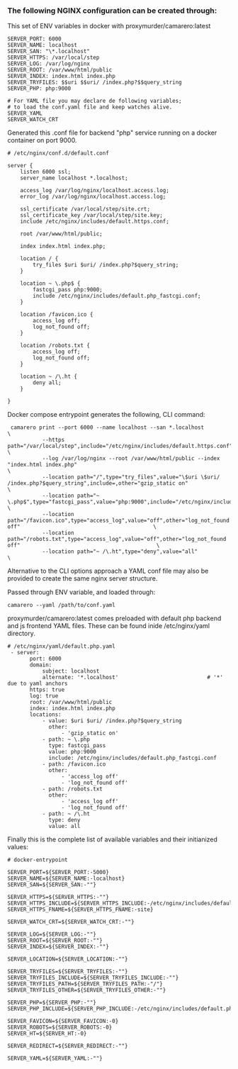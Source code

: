 ### The following NGINX configuration can be created through:

This set of ENV variables in docker with proxymurder/camarero:latest

```
SERVER_PORT: 6000
SERVER_NAME: localhost
SERVER_SAN: "\*.localhost"
SERVER_HTTPS: /var/local/step
SERVER_LOG: /var/log/nginx
SERVER_ROOT: /var/www/html/public
SERVER_INDEX: index.html index.php
SERVER_TRYFILES: $$uri $$uri/ /index.php?$$query_string
SERVER_PHP: php:9000

# For YAML file you may declare de following variables;
# to load the conf.yaml file and keep watches alive.
SERVER_YAML
SERVER_WATCH_CRT
```

Generated this .conf file for backend "php" service running on a docker container on port 9000.

```
# /etc/nginx/conf.d/default.conf

server {
    listen 6000 ssl;
    server_name localhost *.localhost;

    access_log /var/log/nginx/localhost.access.log;
    error_log /var/log/nginx/localhost.access.log;

    ssl_certificate /var/local/step/site.crt;
    ssl_certificate_key /var/local/step/site.key;
    include /etc/nginx/includes/default.https.conf;

    root /var/www/html/public;

    index index.html index.php;

    location / {
        try_files $uri $uri/ /index.php?$query_string;
    }

    location ~ \.php$ {
        fastcgi_pass php:9000;
        include /etc/nginx/includes/default.php_fastcgi.conf;
    }

    location /favicon.ico {
        access_log off;
        log_not_found off;
    }

    location /robots.txt {
        access_log off;
        log_not_found off;
    }

    location ~ /\.ht {
        deny all;
    }

}
```

Docker compose entrypoint generates the following, CLI command:

```
 camarero print --port 6000 --name localhost --san *.localhost                                                                             \
           --https path="/var/local/step",include="/etc/nginx/includes/default.https.conf",filename="site"                                 \
           --log /var/log/nginx --root /var/www/html/public --index "index.html index.php"                                                 \
           --location path="/",type="try_files",value="\$uri \$uri/ /index.php?$query_string",include=,other="gzip_static on"              \
           --location path="~ \.php$",type="fastcgi_pass",value="php:9000",include="/etc/nginx/includes/default.php_fastcgi.conf"          \
           --location path="/favicon.ico",type="access_log",value="off",other="log_not_found off"                                          \
           --location path="/robots.txt",type="access_log",value="off",other="log_not_found off"                                           \
           --location path="~ /\.ht",type="deny",value="all"                                                                               \
```

Alternative to the CLI options approach a YAML conf file may also be provided to create the same nginx server structure.

Passed through ENV variable, and loaded through:

```
camarero --yaml /path/to/conf.yaml
```

proxymurder/camarero:latest comes preloaded with default php backend and js frontend YAML files.
These can be found inide /etc/nginx/yaml directory.

```
# /etc/nginx/yaml/default.php.yaml
 - server:
       port: 6000
       domain:
           subject: localhost
           alternate: '*.localhost'                            # '*' due to yaml anchors
       https: true
       log: true
       root: /var/www/html/public
       index: index.html index.php
       locations:
           - value: $uri $uri/ /index.php?$query_string
             other:
                 - 'gzip_static on'
           - path: ~ \.php
             type: fastcgi_pass
             value: php:9000
             include: /etc/nginx/includes/default.php_fastcgi.conf
           - path: /favicon.ico
             other:
                 - 'access_log off'
                 - 'log_not_found off'
           - path: /robots.txt
             other:
                 - 'access_log off'
                 - 'log_not_found off'
           - path: ~ /\.ht
             type: deny
             value: all
```

Finally this is the complete list of available variables and their initianized values:

```
# docker-entrypoint

SERVER_PORT=${SERVER_PORT:-5000}
SERVER_NAME=${SERVER_NAME:-localhost}
SERVER_SAN=${SERVER_SAN:-""}

SERVER_HTTPS=${SERVER_HTTPS:-""}
SERVER_HTTPS_INCLUDE=${SERVER_HTTPS_INCLUDE:-/etc/nginx/includes/default.https.conf}
SERVER_HTTPS_FNAME=${SERVER_HTTPS_FNAME:-site}

SERVER_WATCH_CRT=${SERVER_WATCH_CRT:-""}

SERVER_LOG=${SERVER_LOG:-""}
SERVER_ROOT=${SERVER_ROOT:-""}
SERVER_INDEX=${SERVER_INDEX:-""}

SERVER_LOCATION=${SERVER_LOCATION:-""}

SERVER_TRYFILES=${SERVER_TRYFILES:-""}
SERVER_TRYFILES_INCLUDE=${SERVER_TRYFILES_INCLUDE:-""}
SERVER_TRYFILES_PATH=${SERVER_TRYFILES_PATH:-"/"}
SERVER_TRYFILES_OTHER=${SERVER_TRYFILES_OTHER:-""}

SERVER_PHP=${SERVER_PHP:-""}
SERVER_PHP_INCLUDE=${SERVER_PHP_INCLUDE:-/etc/nginx/includes/default.php_fastcgi.conf}

SERVER_FAVICON=${SERVER_FAVICON:-0}
SERVER_ROBOTS=${SERVER_ROBOTS:-0}
SERVER_HT=${SERVER_HT:-0}

SERVER_REDIRECT=${SERVER_REDIRECT:-""}

SERVER_YAML=${SERVER_YAML:-""}
```
